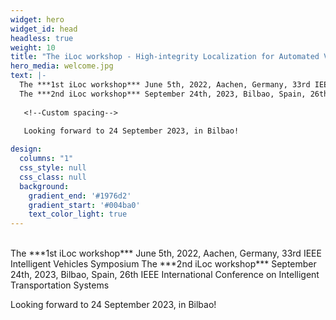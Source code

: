 ```yaml
---
widget: hero
widget_id: head
headless: true
weight: 10
title: "The iLoc workshop - High-integrity Localization for Automated Vehicles"
hero_media: welcome.jpg
text: |-
  The ***1st iLoc workshop*** June 5th, 2022, Aachen, Germany, 33rd IEEE Intelligent Vehicles Symposium
  The ***2nd iLoc workshop*** September 24th, 2023, Bilbao, Spain, 26th IEEE International Conference on Intelligent Transportation Systems
  
   <!--Custom spacing-->
   
   Looking forward to 24 September 2023, in Bilbao!

design:
  columns: "1"
  css_style: null
  css_class: null
  background:
    gradient_end: '#1976d2'
    gradient_start: '#004ba0'
    text_color_light: true
---
```

<br>
  The ***1st iLoc workshop*** June 5th, 2022, Aachen, Germany, 33rd IEEE Intelligent Vehicles Symposium
  The ***2nd iLoc workshop*** September 24th, 2023, Bilbao, Spain, 26th IEEE International Conference on Intelligent Transportation Systems
  
   <!--Custom spacing-->
   
   Looking forward to 24 September 2023, in Bilbao!


